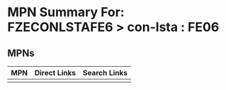 



# MPN Summary For: FZECONLSTAFE6 > con-lsta : FE06

## MPNs
  

|MPN|Direct Links|Search Links|
| :--- | :--- | :--- |
||||
